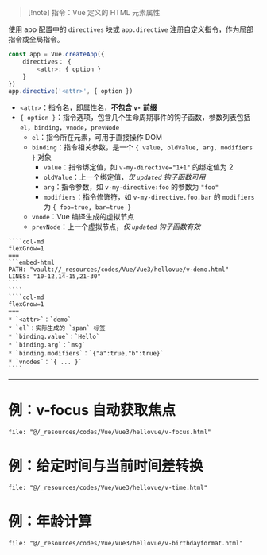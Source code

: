 > [!note] 指令：Vue 定义的 HTML 元素属性

使用 app 配置中的 `directives` 块或 `app.directive` 注册自定义指令，作为局部指令或全局指令。

```js
const app = Vue.createApp({
    directives： {
        <attr>: { option }
    }
})
app.directive('<attr>', { option })
```

* `<attr>`：指令名，即属性名，**不包含** **`v-`**  **前缀**
* `{ option }`：指令选项，包含几个生命周期事件的钩子函数，参数列表包括 `el`，`binding`，`vnode`，`prevNode`
    * `el`：指令所在元素，可用于直接操作 DOM
    * `binding`：指令相关参数，是一个 `{ value, oldValue, arg, modifiers }` 对象
        * `value`：指令绑定值，如 `v-my-directive="1+1"` 的绑定值为 2
        * `oldValue`：上一个绑定值，*仅* *`updated`* *钩子函数可用*
        * `arg`：指令参数，如 `v-my-directive:foo` 的参数为 `"foo"`
        * `modifiers`：指令修饰符，如 `v-my-directive.foo.bar` 的 `modifiers` 为 `{ foo=true, bar=true }`
    * `vnode`：Vue 编译生成的虚拟节点
    * `prevNode`：上一个虚拟节点，*仅* *`updated`* *钩子函数有效*

`````col
````col-md
flexGrow=1
===
```embed-html
PATH: "vault://_resources/codes/Vue/Vue3/hellovue/v-demo.html"
LINES: "10-12,14-15,21-30"
```
````
````col-md
flexGrow=1
===
* `<attr>`：`demo`
* `el`：实际生成的 `span` 标签
* `binding.value`：`Hello`
* `binding.arg`：`msg`
* `binding.modifiers`：`{"a":true,"b":true}`
* `vnodes`：`{ ... }`
````
`````

---

# 例：v-focus 自动获取焦点

```reference fold
file: "@/_resources/codes/Vue/Vue3/hellovue/v-focus.html"
```
# 例：给定时间与当前时间差转换

```reference fold
file: "@/_resources/codes/Vue/Vue3/hellovue/v-time.html"
```

# 例：年龄计算

```reference fold
file: "@/_resources/codes/Vue/Vue3/hellovue/v-birthdayformat.html"
```
